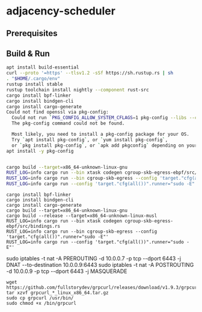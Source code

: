 # adjacency-scheduler

## Prerequisites

## Build & Run

```Bash
apt install build-essential
curl --proto '=https' --tlsv1.2 -sSf https://sh.rustup.rs | sh
. "$HOME/.cargo/env"
rustup install stable
rustup toolchain install nightly --component rust-src
cargo install bpf-linker
cargo install bindgen-cli
cargo install cargo-generate
Could not find openssl via pkg-config:
  Could not run `PKG_CONFIG_ALLOW_SYSTEM_CFLAGS=1 pkg-config --libs --cflags openssl`
  The pkg-config command could not be found.

  Most likely, you need to install a pkg-config package for your OS.
  Try `apt install pkg-config`, or `yum install pkg-config`,
  or `pkg install pkg-config`, or `apk add pkgconfig` depending on your distribution.
apt install -y pkg-config


cargo build --target=x86_64-unknown-linux-gnu
RUST_LOG=info cargo run --bin xtask codegen cgroup-skb-egress-ebpf/src/bindings.rs
RUST_LOG=info cargo run --bin cgroup-skb-egress --config 'target."cfg(all())".runner="sudo -E"'
RUST_LOG=info cargo run --config 'target."cfg(all())".runner="sudo -E"'

```

```shell
cargo install bpf-linker
cargo install bindgen-cli
cargo install cargo-generate
cargo build --target=x86_64-unknown-linux-gnu
cargo build --release --target=x86_64-unknown-linux-musl
RUST_LOG=info cargo run --bin xtask codegen cgroup-skb-egress-ebpf/src/bindings.rs
RUST_LOG=info cargo run --bin cgroup-skb-egress --config 'target."cfg(all())".runner="sudo -E"'
RUST_LOG=info cargo run --config 'target."cfg(all())".runner="sudo -E"'
```

sudo iptables -t nat -A PREROUTING -d 10.0.0.7 -p tcp --dport 6443 -j DNAT --to-destination 10.0.0.9:6443
sudo iptables -t nat -A POSTROUTING -d 10.0.0.9 -p tcp --dport 6443 -j MASQUERADE

```shell
wget https://github.com/fullstorydev/grpcurl/releases/download/v1.9.3/grpcurl_1.9.3_linux_x86_64.tar.gz
tar xzvf grpcurl_*_linux_x86_64.tar.gz
sudo cp grpcurl /usr/bin/
sudo chmod +x /bin/grpcurl
```